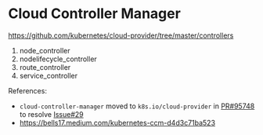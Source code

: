# Cloud Controller Manager

https://github.com/kubernetes/cloud-provider/tree/master/controllers
1. node_controller
1. nodelifecycle_controller
1. route_controller
1. service_controller

References:
- `cloud-controller-manager` moved to `k8s.io/cloud-provider` in [PR#95748](https://github.com/kubernetes/kubernetes/pull/95740) to resolve [Issue#29](https://github.com/kubernetes/cloud-provider/issues/29)
- https://bells17.medium.com/kubernetes-ccm-d4d3c71ba523
